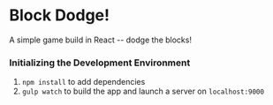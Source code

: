 # Block Dodge!

A simple game build in React -- dodge the blocks!

### Initializing the Development Environment
1. `npm install` to add dependencies
1. `gulp watch` to build the app and launch a server on `localhost:9000`
